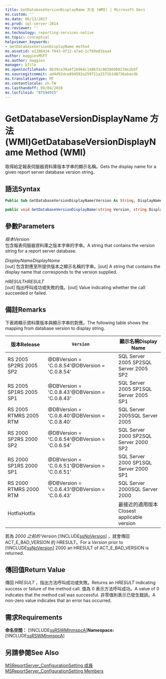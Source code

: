 ```yaml
---
title: GetDatabaseVersionDisplayName 方法 (WMI) | Microsoft Docs
ms.custom: ''
ms.date: 06/13/2017
ms.prod: sql-server-2014
ms.reviewer: ''
ms.technology: reporting-services-native
ms.topic: conceptual
helpviewer_keywords:
- GetDatabaseVersionDisplayName method
ms.assetid: e1286424-7043-4f12-a7ad-1cf69e81baa4
author: maggiesMSFT
ms.author: maggies
manager: kfile
ms.openlocfilehash: 8b39ce39a4f26964c148631c903869b0234e2b9f
ms.sourcegitcommit: ad4d92dce894592a259721a1571b1d8736abacdb
ms.translationtype: MT
ms.contentlocale: zh-TW
ms.lasthandoff: 08/04/2020
ms.locfileid: "87594915"
---
```

# <a name="getdatabaseversiondisplayname-method-wmi"></a><span data-ttu-id="5dec7-102">GetDatabaseVersionDisplayName 方法 (WMI)</span><span class="sxs-lookup"><span data-stu-id="5dec7-102">GetDatabaseVersionDisplayName Method (WMI)</span></span>
  <span data-ttu-id="5dec7-103">取得給定報表伺服器資料庫版本字串的顯示名稱。</span><span class="sxs-lookup"><span data-stu-id="5dec7-103">Gets the display name for a given report server database version string.</span></span>  
  
## <a name="syntax"></a><span data-ttu-id="5dec7-104">語法</span><span class="sxs-lookup"><span data-stu-id="5dec7-104">Syntax</span></span>  
  
```vb  
Public Sub GetDatabaseVersionDisplayName(Version As String, DisplayName As String, ByRef HRESULT As Int32)  
```  
  
```csharp  
public void GetDatabaseVersionDisplayName(string Version, string DisplayName, out Int32 HRESULT);  
```  
  
## <a name="parameters"></a><span data-ttu-id="5dec7-105">參數</span><span class="sxs-lookup"><span data-stu-id="5dec7-105">Parameters</span></span>  
 <span data-ttu-id="5dec7-106">*版本*</span><span class="sxs-lookup"><span data-stu-id="5dec7-106">*Version*</span></span>  
 <span data-ttu-id="5dec7-107">包含報表伺服器資料庫之版本字串的字串。</span><span class="sxs-lookup"><span data-stu-id="5dec7-107">A string that contains the version string for a report server database.</span></span>  
  
 <span data-ttu-id="5dec7-108">*DisplayName*</span><span class="sxs-lookup"><span data-stu-id="5dec7-108">*DisplayName*</span></span>  
 <span data-ttu-id="5dec7-109">[out] 包含對應至所提供版本之顯示名稱的字串。</span><span class="sxs-lookup"><span data-stu-id="5dec7-109">[out] A string that contains the display name that corresponds to the version supplied.</span></span>  
  
 <span data-ttu-id="5dec7-110">*HRESULT*</span><span class="sxs-lookup"><span data-stu-id="5dec7-110">*HRESULT*</span></span>  
 <span data-ttu-id="5dec7-111">[out] 指出呼叫成功或失敗的值。</span><span class="sxs-lookup"><span data-stu-id="5dec7-111">[out] Value indicating whether the call succeeded or failed.</span></span>  
  
## <a name="remarks"></a><span data-ttu-id="5dec7-112">備註</span><span class="sxs-lookup"><span data-stu-id="5dec7-112">Remarks</span></span>  
 <span data-ttu-id="5dec7-113">下表將顯示資料庫版本與顯示字串的對應。</span><span class="sxs-lookup"><span data-stu-id="5dec7-113">The following table shows the mapping from database version to display string.</span></span>  
  
|<span data-ttu-id="5dec7-114">**版本**</span><span class="sxs-lookup"><span data-stu-id="5dec7-114">**Release**</span></span>|`Version`|<span data-ttu-id="5dec7-115">**顯示名稱**</span><span class="sxs-lookup"><span data-stu-id="5dec7-115">**Display Name**</span></span>|  
|-----------------|-----------------|----------------------|  
|<span data-ttu-id="5dec7-116">RS 2005 SP2</span><span class="sxs-lookup"><span data-stu-id="5dec7-116">RS 2005 SP2</span></span>|<span data-ttu-id="5dec7-117">@DBVersion = 'C.0.8.54'</span><span class="sxs-lookup"><span data-stu-id="5dec7-117">@DBVersion = 'C.0.8.54'</span></span>|<span data-ttu-id="5dec7-118">SQL Server 2005 SP2</span><span class="sxs-lookup"><span data-stu-id="5dec7-118">SQL Server 2005 SP2</span></span>|  
|<span data-ttu-id="5dec7-119">RS 2005 SP1</span><span class="sxs-lookup"><span data-stu-id="5dec7-119">RS 2005 SP1</span></span>|<span data-ttu-id="5dec7-120">@DBVersion = 'C.0.8.43'</span><span class="sxs-lookup"><span data-stu-id="5dec7-120">@DBVersion = 'C.0.8.43'</span></span>|<span data-ttu-id="5dec7-121">SQL Server 2005 SP1</span><span class="sxs-lookup"><span data-stu-id="5dec7-121">SQL Server 2005 SP1</span></span>|  
|<span data-ttu-id="5dec7-122">RS 2005 RTM</span><span class="sxs-lookup"><span data-stu-id="5dec7-122">RS 2005 RTM</span></span>|<span data-ttu-id="5dec7-123">@DBVersion = 'C.0.8.40'</span><span class="sxs-lookup"><span data-stu-id="5dec7-123">@DBVersion = 'C.0.8.40'</span></span>|<span data-ttu-id="5dec7-124">SQL Server 2005</span><span class="sxs-lookup"><span data-stu-id="5dec7-124">SQL Server 2005</span></span>|  
|<span data-ttu-id="5dec7-125">RS 2000 SP2</span><span class="sxs-lookup"><span data-stu-id="5dec7-125">RS 2000 SP2</span></span>|<span data-ttu-id="5dec7-126">@DBVersion = 'C.0.6.54'</span><span class="sxs-lookup"><span data-stu-id="5dec7-126">@DBVersion = 'C.0.6.54'</span></span>|<span data-ttu-id="5dec7-127">SQL Server 2000 SP2</span><span class="sxs-lookup"><span data-stu-id="5dec7-127">SQL Server 2000 SP2</span></span>|  
|<span data-ttu-id="5dec7-128">RS 2000 SP1</span><span class="sxs-lookup"><span data-stu-id="5dec7-128">RS 2000 SP1</span></span>|<span data-ttu-id="5dec7-129">@DBVersion = 'C.0.6.51'</span><span class="sxs-lookup"><span data-stu-id="5dec7-129">@DBVersion = 'C.0.6.51'</span></span>|<span data-ttu-id="5dec7-130">SQL Server 2000 SP1</span><span class="sxs-lookup"><span data-stu-id="5dec7-130">SQL Server 2000 SP1</span></span>|  
|<span data-ttu-id="5dec7-131">RS 2000 RTM</span><span class="sxs-lookup"><span data-stu-id="5dec7-131">RS 2000 RTM</span></span>|<span data-ttu-id="5dec7-132">@DBVersion = 'C.0.6.43'</span><span class="sxs-lookup"><span data-stu-id="5dec7-132">@DBVersion = 'C.0.6.43'</span></span>|<span data-ttu-id="5dec7-133">SQL Server 2000</span><span class="sxs-lookup"><span data-stu-id="5dec7-133">SQL Server 2000</span></span>|  
|<span data-ttu-id="5dec7-134">Hotfix</span><span class="sxs-lookup"><span data-stu-id="5dec7-134">Hotfix</span></span>||<span data-ttu-id="5dec7-135">最接近的適用版本</span><span class="sxs-lookup"><span data-stu-id="5dec7-135">Closest applicable version</span></span>|  
  
 <span data-ttu-id="5dec7-136">若為 *2000 之前的* Version [!INCLUDE[ssNoVersion](../../includes/ssnoversion-md.md)] ，就會傳回 ACT_E_BAD_VERSION 的 HRESULT。</span><span class="sxs-lookup"><span data-stu-id="5dec7-136">For a *Version* prior to [!INCLUDE[ssNoVersion](../../includes/ssnoversion-md.md)] 2000 an HRESULT of ACT_E_BAD_VERSION is returned.</span></span>  
  
## <a name="return-value"></a><span data-ttu-id="5dec7-137">傳回值</span><span class="sxs-lookup"><span data-stu-id="5dec7-137">Return Value</span></span>  
 <span data-ttu-id="5dec7-138">傳回 *HRESULT* ，指出方法呼叫成功或失敗。</span><span class="sxs-lookup"><span data-stu-id="5dec7-138">Returns an *HRESULT* indicating success or failure of the method call.</span></span> <span data-ttu-id="5dec7-139">值為 0 表示方法呼叫成功。</span><span class="sxs-lookup"><span data-stu-id="5dec7-139">A value of 0 indicates that the method call was successful.</span></span> <span data-ttu-id="5dec7-140">非零值則表示已發生錯誤。</span><span class="sxs-lookup"><span data-stu-id="5dec7-140">A non-zero value indicates that an error has occurred.</span></span>  
  
## <a name="requirements"></a><span data-ttu-id="5dec7-141">需求</span><span class="sxs-lookup"><span data-stu-id="5dec7-141">Requirements</span></span>  
 <span data-ttu-id="5dec7-142">**命名空間：** [!INCLUDE[ssRSWMInmspcA](../../includes/ssrswminmspca-md.md)]</span><span class="sxs-lookup"><span data-stu-id="5dec7-142">**Namespace:** [!INCLUDE[ssRSWMInmspcA](../../includes/ssrswminmspca-md.md)]</span></span>  
  
## <a name="see-also"></a><span data-ttu-id="5dec7-143">另請參閱</span><span class="sxs-lookup"><span data-stu-id="5dec7-143">See Also</span></span>  
 [<span data-ttu-id="5dec7-144">MSReportServer_ConfigurationSetting 成員</span><span class="sxs-lookup"><span data-stu-id="5dec7-144">MSReportServer_ConfigurationSetting Members</span></span>](msreportserver-configurationsetting-members.md)  
  
  
